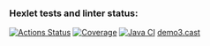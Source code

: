 ### Hexlet tests and linter status:
[![Actions Status](https://github.com/Lakever/java-project-71/app/actions/workflows/hexlet-check.yml/badge.svg)](https://github.com/Lakever/java-project-71/app/actions)
[![Coverage](https://sonarcloud.io/api/project_badges/measure?project=Lakever_java-project-71&metric=coverage)](https://sonarcloud.io/summary/new_code?id=Lakever_java-project-71)
[![Java CI](https://github.com/Lakever/java-project-71/app/actions/workflows/build.yml/badge.svg)](https://github.com/Lakever/java-project-71/app/actions/workflows/build.yml)
[demo3.cast](app/asciinema/demo3.cast)
